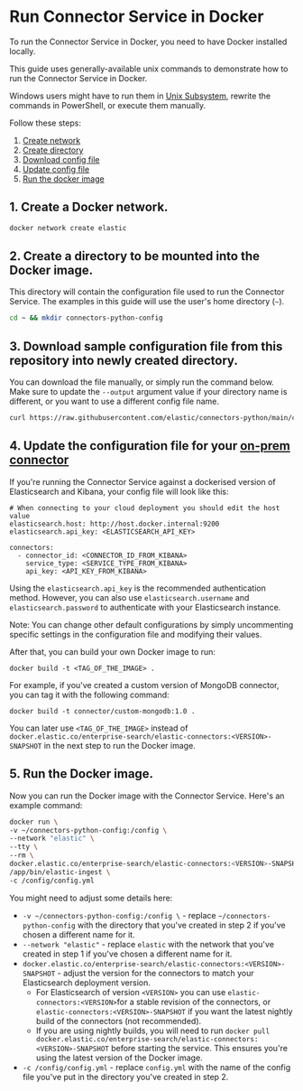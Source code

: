 # Run Connector Service in Docker

To run the Connector Service in Docker, you need to have Docker installed locally.

This guide uses generally-available unix commands to demonstrate how to run the Connector Service in Docker.

Windows users might have to run them in [Unix Subsystem](https://learn.microsoft.com/en-us/windows/wsl/about), rewrite the commands in PowerShell, or execute them manually.

Follow these steps:

1. [Create network](#1-create-a-docker-network)
2. [Create directory](#2-create-a-directory-to-be-mounted-into-the-docker-image)
3. [Download config file](#3-download-sample-configuration-file-from-this-repository-into-newly-created-directory)
4. [Update config file](#4-update-the-configuration-file-for-your-on-prem-connectorhttpswwwelasticcoguideenenterprise-searchcurrentbuild-connectorhtmlbuild-connector-usage)
5. [Run the docker image](#5-run-the-docker-image)

## 1. Create a Docker network.

```sh
docker network create elastic
```

## 2. Create a directory to be mounted into the Docker image.

This directory will contain the configuration file used to run the Connector Service. The examples in this guide will use the user's home directory (`~`).

```sh
cd ~ && mkdir connectors-python-config
```

## 3. Download sample configuration file from this repository into newly created directory.

You can download the file manually, or simply run the command below. Make sure to update the `--output` argument value if your directory name is different, or you want to use a different config file name.

```sh
curl https://raw.githubusercontent.com/elastic/connectors-python/main/config.yml --output ~/connectors-python-config/config.yml
```

## 4. Update the configuration file for your [on-prem connector](https://www.elastic.co/guide/en/enterprise-search/current/build-connector.html#build-connector-usage)

If you're running the Connector Service against a dockerised version of Elasticsearch and Kibana, your config file will look like this:

```
# When connecting to your cloud deployment you should edit the host value
elasticsearch.host: http://host.docker.internal:9200
elasticsearch.api_key: <ELASTICSEARCH_API_KEY>

connectors:
  - connector_id: <CONNECTOR_ID_FROM_KIBANA>
    service_type: <SERVICE_TYPE_FROM_KIBANA>
    api_key: <API_KEY_FROM_KIBANA>

```

Using the `elasticsearch.api_key` is the recommended authentication method. However, you can also use `elasticsearch.username` and `elasticsearch.password` to authenticate with your Elasticsearch instance.

Note: You can change other default configurations by simply uncommenting specific settings in the configuration file and modifying their values.

After that, you can build your own Docker image to run:

```
docker build -t <TAG_OF_THE_IMAGE> .
```

For example, if you've created a custom version of MongoDB connector, you can tag it with the following command:

```
docker build -t connector/custom-mongodb:1.0 .
```

You can later use `<TAG_OF_THE_IMAGE>` instead of `docker.elastic.co/enterprise-search/elastic-connectors:<VERSION>-SNAPSHOT` in the next step to run the Docker image.

## 5. Run the Docker image.

Now you can run the Docker image with the Connector Service. Here's an example command:

```sh
docker run \
-v ~/connectors-python-config:/config \
--network "elastic" \
--tty \
--rm \
docker.elastic.co/enterprise-search/elastic-connectors:<VERSION>-SNAPSHOT \
/app/bin/elastic-ingest \
-c /config/config.yml
```

You might need to adjust some details here:

- `-v ~/connectors-python-config:/config \` - replace `~/connectors-python-config` with the directory that you've created in step 2 if you've chosen a different name for it.
- `--network "elastic"` - replace `elastic` with the network that you've created in step 1 if you've chosen a different name for it.
- `docker.elastic.co/enterprise-search/elastic-connectors:<VERSION>-SNAPSHOT` - adjust the version for the connectors to match your Elasticsearch deployment version.
  - For Elasticsearch of version `<VERSION>` you can use `elastic-connectors:<VERSION>`for a stable revision of the connectors, or `elastic-connectors:<VERSION>-SNAPSHOT` if you want the latest nightly build of the connectors (not recommended).
  - If you are using nightly builds, you will need to run `docker pull docker.elastic.co/enterprise-search/elastic-connectors:<VERSION>-SNAPSHOT` before starting the service. This ensures you're using the latest version of the Docker image.
- `-c /config/config.yml` - replace `config.yml` with the name of the config file you've put in the directory you've created in step 2.
